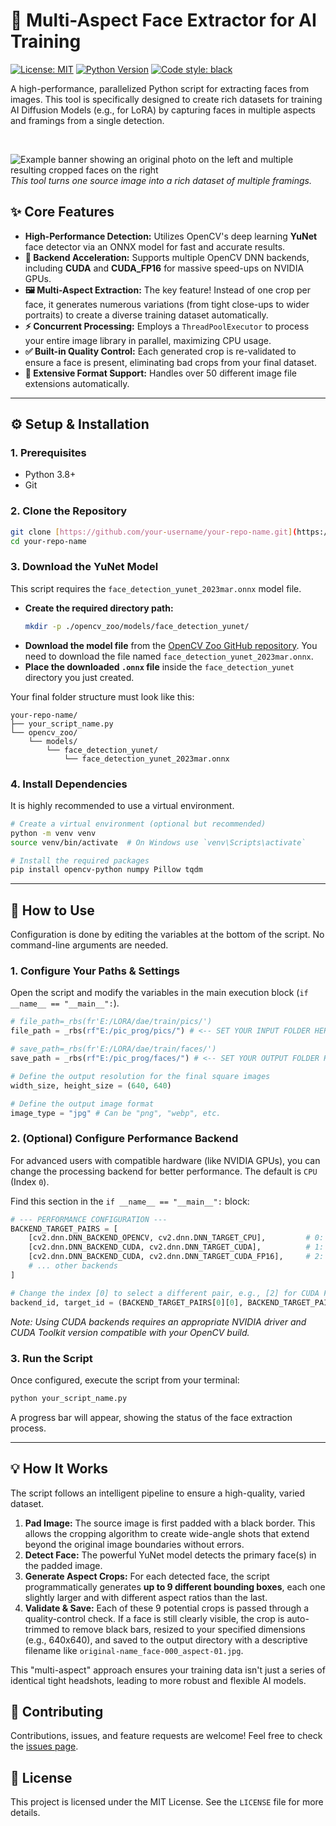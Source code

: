 # 🎨 Multi-Aspect Face Extractor for AI Training

[![License: MIT](https://img.shields.io/badge/License-MIT-yellow.svg)](https://opensource.org/licenses/MIT)
[![Python Version](https://img.shields.io/badge/python-3.8+-informational)](https://www.python.org/downloads/)
[![Code style: black](https://img.shields.io/badge/code%20style-black-000000.svg)](https://github.com/psf/black)

A high-performance, parallelized Python script for extracting faces from images. This tool is specifically designed to create rich datasets for training AI Diffusion Models (e.g., for LoRA) by capturing faces in multiple aspects and framings from a single detection.

<br>

![Example banner showing an original photo on the left and multiple resulting cropped faces on the right](https://user-images.githubusercontent.com/10672785/232288005-7d8a2a8a-4c28-4f8d-a7a2-15f5a5e35f83.png)
*This tool turns one source image into a rich dataset of multiple framings.*

## ✨ Core Features

-   **High-Performance Detection:** Utilizes OpenCV's deep learning **YuNet** face detector via an ONNX model for fast and accurate results.
-   **🚀 Backend Acceleration:** Supports multiple OpenCV DNN backends, including **CUDA** and **CUDA_FP16** for massive speed-ups on NVIDIA GPUs.
-   **🖼️ Multi-Aspect Extraction:** The key feature! Instead of one crop per face, it generates numerous variations (from tight close-ups to wider portraits) to create a diverse training dataset automatically.
-   **⚡ Concurrent Processing:** Employs a `ThreadPoolExecutor` to process your entire image library in parallel, maximizing CPU usage.
-   **✅ Built-in Quality Control:** Each generated crop is re-validated to ensure a face is present, eliminating bad crops from your final dataset.
-   **🧩 Extensive Format Support:** Handles over 50 different image file extensions automatically.

---

## ⚙️ Setup & Installation

### 1. Prerequisites

-   Python 3.8+
-   Git

### 2. Clone the Repository

```bash
git clone [https://github.com/your-username/your-repo-name.git](https://github.com/your-username/your-repo-name.git)
cd your-repo-name
```

### 3. Download the YuNet Model

This script requires the `face_detection_yunet_2023mar.onnx` model file.

-   **Create the required directory path:**
    ```bash
    mkdir -p ./opencv_zoo/models/face_detection_yunet/
    ```
-   **Download the model file** from the [OpenCV Zoo GitHub repository](https://github.com/opencv/opencv_zoo/tree/main/models/face_detection_yunet). You need to download the file named `face_detection_yunet_2023mar.onnx`.
-   **Place the downloaded `.onnx` file** inside the `face_detection_yunet` directory you just created.

Your final folder structure must look like this:

```
your-repo-name/
├── your_script_name.py
└── opencv_zoo/
    └── models/
        └── face_detection_yunet/
            └── face_detection_yunet_2023mar.onnx
```

### 4. Install Dependencies

It is highly recommended to use a virtual environment.

```bash
# Create a virtual environment (optional but recommended)
python -m venv venv
source venv/bin/activate  # On Windows use `venv\Scripts\activate`

# Install the required packages
pip install opencv-python numpy Pillow tqdm
```

---

## 🔧 How to Use

Configuration is done by editing the variables at the bottom of the script. No command-line arguments are needed.

### 1. Configure Your Paths & Settings

Open the script and modify the variables in the main execution block (`if __name__ == "__main__":`).

```python
# file_path=_rbs(fr'E:/LORA/dae/train/pics/')
file_path = _rbs(rf"E:/pic_prog/pics/") # <-- SET YOUR INPUT FOLDER HERE

# save_path=_rbs(fr'E:/LORA/dae/train/faces/')
save_path = _rbs(rf"E:/pic_prog/faces/") # <-- SET YOUR OUTPUT FOLDER HERE

# Define the output resolution for the final square images
width_size, height_size = (640, 640)

# Define the output image format
image_type = "jpg" # Can be "png", "webp", etc.
```

### 2. (Optional) Configure Performance Backend

For advanced users with compatible hardware (like NVIDIA GPUs), you can change the processing backend for better performance. The default is `CPU` (Index `0`).

Find this section in the `if __name__ == "__main__":` block:

```python
# --- PERFORMANCE CONFIGURATION ---
BACKEND_TARGET_PAIRS = [
    [cv2.dnn.DNN_BACKEND_OPENCV, cv2.dnn.DNN_TARGET_CPU],         # 0: Default CPU
    [cv2.dnn.DNN_BACKEND_CUDA, cv2.dnn.DNN_TARGET_CUDA],          # 1: For NVIDIA CUDA
    [cv2.dnn.DNN_BACKEND_CUDA, cv2.dnn.DNN_TARGET_CUDA_FP16],     # 2: For NVIDIA CUDA (FP16, faster, less precise)
    # ... other backends
]

# Change the index [0] to select a different pair, e.g., [2] for CUDA FP16
backend_id, target_id = (BACKEND_TARGET_PAIRS[0][0], BACKEND_TARGET_PAIRS[0][1])
```
*Note: Using CUDA backends requires an appropriate NVIDIA driver and CUDA Toolkit version compatible with your OpenCV build.*

### 3. Run the Script

Once configured, execute the script from your terminal:

```bash
python your_script_name.py
```

A progress bar will appear, showing the status of the face extraction process.

---

## 💡 How It Works

The script follows an intelligent pipeline to ensure a high-quality, varied dataset.

1.  **Pad Image:** The source image is first padded with a black border. This allows the cropping algorithm to create wide-angle shots that extend beyond the original image boundaries without errors.
2.  **Detect Face:** The powerful YuNet model detects the primary face(s) in the padded image.
3.  **Generate Aspect Crops:** For each detected face, the script programmatically generates **up to 9 different bounding boxes**, each one slightly larger and with different aspect ratios than the last.
4.  **Validate & Save:** Each of these 9 potential crops is passed through a quality-control check. If a face is still clearly visible, the crop is auto-trimmed to remove black bars, resized to your specified dimensions (e.g., 640x640), and saved to the output directory with a descriptive filename like `original-name_face-000_aspect-01.jpg`.

This "multi-aspect" approach ensures your training data isn't just a series of identical tight headshots, leading to more robust and flexible AI models.

## 🤝 Contributing

Contributions, issues, and feature requests are welcome! Feel free to check the [issues page](https://github.com/Daemon0ps/yunet_lora_face_extraction/issues).

## 📄 License

This project is licensed under the MIT License. See the `LICENSE` file for more details.
